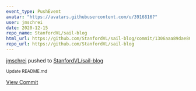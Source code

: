 ```yaml
---
event_type: PushEvent
avatar: "https://avatars.githubusercontent.com/u/3916816?"
user: jmschrei
date: 2020-12-15
repo_name: StanfordVL/sail-blog
html_url: https://github.com/StanfordVL/sail-blog/commit/1306aaa89dae80c295b862a74baaf360eb96a547
repo_url: https://github.com/StanfordVL/sail-blog
---
```


<a href='https://github.com/jmschrei' target='_blank'>jmschrei</a> pushed to <a href='https://github.com/StanfordVL/sail-blog' target='_blank'>StanfordVL/sail-blog</a>

<small>Update README.md</small>

<a href='https://github.com/StanfordVL/sail-blog/commit/1306aaa89dae80c295b862a74baaf360eb96a547' target='_blank'>View Commit</a>